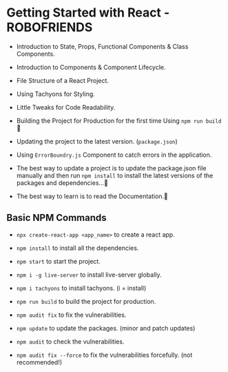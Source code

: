 # Getting Started with React - ROBOFRIENDS

- Introduction to State, Props, Functional Components & Class Components.

- Introduction to Components & Component Lifecycle.

- File Structure of a React Project.

- Using Tachyons for Styling.

- Little Tweaks for Code Readability.

- Building the Project for Production for the first time Using `npm run build`🙂

- Updating the project to the latest version.   (`package.json`)

- Using `ErrorBoundry.js` Component to catch errors in the application.

- The best way to update a project is to update the package.json file manually and then run `npm install` to install the latest versions of the packages and dependencies...🙂

- The best way to learn is to read the Documentation.🙂

## Basic NPM Commands

- `npx create-react-app <app_name>`   to create a react app.

- `npm install`                      to install all the dependencies.

- `npm start`                        to start the project.

- `npm i -g live-server`             to install live-server globally.

- `npm i tachyons`                   to install tachyons.      (i = install)

- `npm run build`                    to build the project for production.

- `npm audit fix`                    to fix the vulnerabilities.

- `npm update`                       to update the packages.   (minor and patch updates)

- `npm audit`                        to check the vulnerabilities.

- `npm audit fix --force`            to fix the vulnerabilities forcefully.     (not recommended!)
